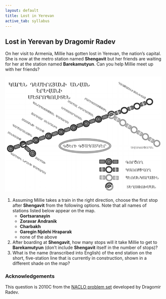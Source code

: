 ```yaml
---
layout: default
title: Lost in Yerevan
active_tab: syllabus
---
```


## Lost in Yerevan <span class="text-muted">by Dragomir Radev</span>

On her visit to Armenia, Millie has gotten lost in Yerevan, the
nation’s capital. She is now at the metro station named **Shengavit**
but her friends are waiting for her at the station named **Barekamutyun**.
Can you help Millie meet up with her friends?

![Yerevan Subway map](yerevan.png 'Yerevan Subway map')

1. Assuming Millie takes a train in the right direction, choose
   the first stop after **Shengavit** from the following options.
   Note that all names of stations listed below appear on the map.
    - **Gortsaranayin** 
    - **Zoravar Andranik** 
    - **Charbakh**
    - **Garegin Njdehi Hraparak**
    - none of the above
1. After boarding at **Shengavit**, how many stops will it take
  Millie to get to **Barekamutyun** (don’t include **Shengavit**
  itself in the number of stops)?
1. What is the name (transcribed into English) of the end station
   on the short, five-station line that is currently in construction,
   shown in a different shade on the map?

### Acknowledgements

This question is 2010C from the [NACLO problem set](http://www.nacloweb.org/) developed by Dragomir Radev.
